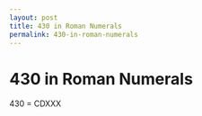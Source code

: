 ```yaml
---
layout: post
title: 430 in Roman Numerals
permalink: 430-in-roman-numerals
---
```


# 430 in Roman Numerals

430 = CDXXX
